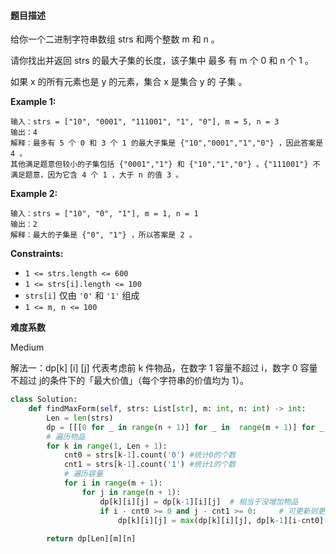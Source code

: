 #### 题目描述
给你一个二进制字符串数组 strs 和两个整数 m 和 n 。

请你找出并返回 strs 的最大子集的长度，该子集中 最多 有 m 个 0 和 n 个 1 。

如果 x 的所有元素也是 y 的元素，集合 x 是集合 y 的 子集 。

 

**Example 1:**

```
输入：strs = ["10", "0001", "111001", "1", "0"], m = 5, n = 3
输出：4
解释：最多有 5 个 0 和 3 个 1 的最大子集是 {"10","0001","1","0"} ，因此答案是 4 。
其他满足题意但较小的子集包括 {"0001","1"} 和 {"10","1","0"} 。{"111001"} 不满足题意，因为它含 4 个 1 ，大于 n 的值 3 。

```

**Example 2:**

```
输入：strs = ["10", "0", "1"], m = 1, n = 1
输出：2
解释：最大的子集是 {"0", "1"} ，所以答案是 2 。
```

 

**Constraints:**

- `1 <= strs.length <= 600`
- `1 <= strs[i].length <= 100`
- `strs[i]`  仅由 `'0'` 和 `'1'` 组成 
- `1 <= m, n <= 100`

**难度系数**  

Medium

解法一：dp[k] [i] [j] 代表考虑前 k 件物品，在数字 1 容量不超过 i，数字 0 容量不超过 j的条件下的「最大价值」（每个字符串的价值均为 1）。

```python
class Solution:
    def findMaxForm(self, strs: List[str], m: int, n: int) -> int:
        Len = len(strs)
        dp = [[[0 for _ in range(n + 1)] for _ in  range(m + 1)] for _ in range(Len + 1)]
        # 遍历物品
        for k in range(1, Len + 1):
            cnt0 = strs[k-1].count('0') #统计0的个数
            cnt1 = strs[k-1].count('1') #统计1的个数
            # 遍历容量
            for i in range(m + 1):
                for j in range(n + 1):
                    dp[k][i][j] = dp[k-1][i][j]  # 相当于没增加物品
                    if i - cnt0 >= 0 and j - cnt1 >= 0:     # 可更新则更新
                        dp[k][i][j] = max(dp[k][i][j], dp[k-1][i-cnt0][j-cnt1] + 1)
            
        return dp[Len][m][n]
```

